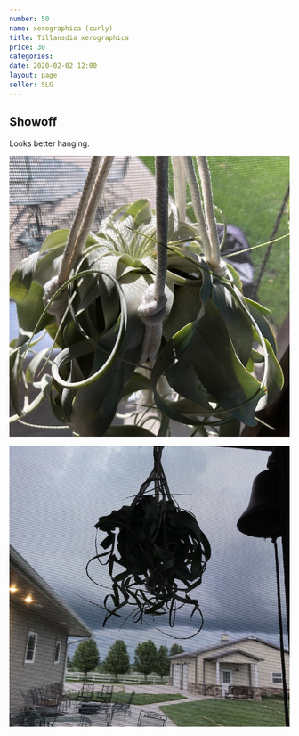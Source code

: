 ```yaml
---
number: 50
name: xerographica (curly)
title: Tillansdia xerographica
price: 30
categories: 
date: 2020-02-02 12:00
layout: page
seller: SLG
---
```

## Showoff

Looks better hanging.

!["Tillandsia xerographica"](/i/IMG_6307.jpeg "Tillandsia xerographica")

!["Tillandsia xerographica"](/i/IMG_6253.jpeg "Tillandsia xerographica")
